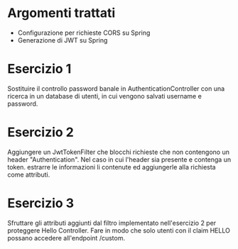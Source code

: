 # Argomenti trattati
- Configurazione per richieste CORS su Spring
- Generazione di JWT su Spring

# Esercizio 1
Sostituire il controllo password banale in AuthenticationController con una ricerca in un database di utenti, in cui vengono salvati username e password.

# Esercizio 2
Aggiungere un JwtTokenFilter che blocchi richieste che non contengono un header "Authentication".
Nel caso in cui l'header sia presente e contenga un token. estrarre le informazioni li contenute ed aggiungerle alla richiesta come attributi.

# Esercizio 3
Sfruttare gli attributi aggiunti dal filtro implementato nell'esercizio 2 per proteggere Hello Controller. Fare in modo che solo utenti con il claim HELLO possano accedere all'endpoint /custom.